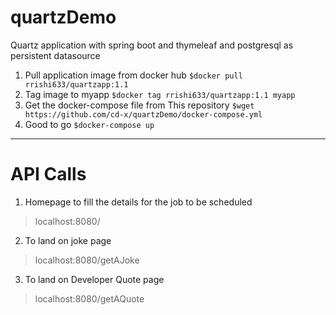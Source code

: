 # quartzDemo
Quartz application with spring boot and thymeleaf and postgresql as persistent datasource


1. Pull application image from docker hub  `$docker pull rrishi633/quartzapp:1.1`
2. Tag image to myapp `$docker tag rrishi633/quartzapp:1.1 myapp`
3. Get the docker-compose file from This repository `$wget https://github.com/cd-x/quartzDemo/docker-compose.yml`
4. Good to go `$docker-compose up`

-------------------------------------------------------------------------

# API Calls

1. Homepage to fill the details for the job to be scheduled 
> localhost:8080/
2. To land on joke page
> localhost:8080/getAJoke
3. To land on Developer Quote page
> localhost:8080/getAQuote
